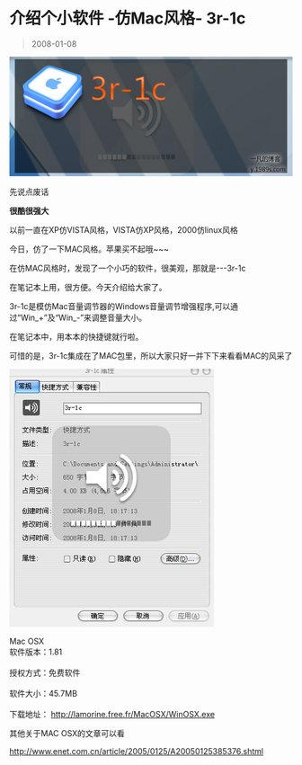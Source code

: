 # 介绍个小软件 -仿Mac风格- 3r-1c 

> 2008-01-08

<div class="pcs-article-content_ptkaiapt4bxy_baiduscarticle" id="detailArticleContent_ptkaiapt4bxy_baiduscarticle">
 <p>
  <img class="blogimg" small="0" src="images/68f812596209b6924956fd957369df8b.jpg"/>
 </p>
 <p>
  先说点废话
 </p>
 <p>
  <strong>
   很酷很强大
  </strong>
 </p>
 <p>
  以前一直在XP仿VISTA风格，VISTA仿XP风格，2000仿linux风格
 </p>
 <p>
  今日，仿了一下MAC风格。苹果买不起哦~~~
 </p>
 <p>
  在仿MAC风格时，发现了一个小巧的软件，很美观，那就是---3r-1c
 </p>
 <p>
  在笔记本上用，很方便。今天介绍给大家了。
 </p>
 <p>
 </p>
 <p>
  3r-1c是模仿Mac音量调节器的Windows音量调节增强程序,可以通过“Win_+”及“Win_-”来调整音量大小。
 </p>
 <p>
  在笔记本中，用本本的快捷键就行啦。
 </p>
 <p>
  可惜的是，3r-1c集成在了MAC包里，所以大家只好一并下下来看看MAC的风采了
 </p>
 <p>
  <img class="blogimg" small="0" src="images/6ffb9a08b207e784099c47f2020f886f.jpg"/>
 </p>
 <p>
  Mac OSⅩ
  <br/>
  软件版本：1.81
  <br/>
  <br/>
  授权方式：免费软件
  <br/>
  <br/>
  软件大小：45.7MB
  <br/>
  <br/>
  下载地址：
  <a href="http://lamorine.free.fr/MacOSX/WinOSX.exe">
   http://lamorine.free.fr/MacOSX/WinOSX.exe
  </a>
 </p>
 <p>
  其他关于MAC OSX的文章可以看
 </p>
 <p>
  <a href="http://www.enet.com.cn/article/2005/0125/A20050125385376.shtml">
   http://www.enet.com.cn/article/2005/0125/A20050125385376.shtml
  </a>
 </p>
 <p>
 </p>
 <p>
 </p>
</div>


